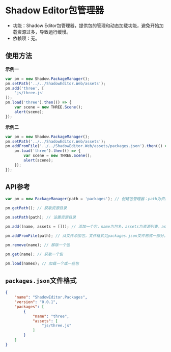 # Shadow Editor包管理器

* 功能：Shadow Editor包管理器，提供包的管理和动态加载功能，避免开始加载资源过多，导致运行缓慢。
* 依赖项：无。

## 使用方法

**示例一**

```javascript
var pm = new Shadow.PackageManager();
pm.setPath('../../ShadowEditor.Web/assets');
pm.add('three', [
    'js/three.js'
]);
pm.load('three').then(() => {
    var scene = new THREE.Scene();
    alert(scene);
});
```

**示例二**

```javascript
var pm = new Shadow.PackageManager();
pm.setPath('../../ShadowEditor.Web/assets');
pm.addFromFile('../../ShadowEditor.Web/assets/packages.json').then(() => {
    pm.load('three').then(() => {
        var scene = new THREE.Scene();
        alert(scene);
    });
});
```

## API参考

```javascript
var pm = new PackageManager(path = 'packages'); // 创建包管理器：path为资源目录

pm.getPath(); // 获取资源目录

pm.setPath(path); // 设置资源目录

pm.add((name, assets = [])); // 添加一个包，name为包名，assets为资源列表，assets=[资源1相对路径, 资源2相对路径, ...]

pm.addFromFile(path); // 从文件添加包，文件格式见packages.json文件格式一部分。

pm.remove(name); // 移除一个包

pm.get(name); // 获取一个包

pm.load(names); // 加载一个或一些包

```

## `packages.json`文件格式

```json
{
    "name": "ShadowEditor.Packages",
    "version": "0.0.1",
    "packages": [
        {
            "name": "three",
            "assets": [
                "js/three.js"
            ]
        }
    ]
}
```